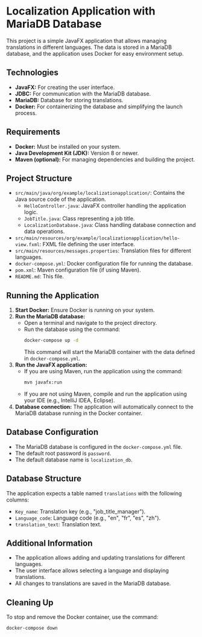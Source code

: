 # Localization Application with MariaDB Database

This project is a simple JavaFX application that allows managing translations in different languages. The data is stored in a MariaDB database, and the application uses Docker for easy environment setup.

## Technologies

* **JavaFX:** For creating the user interface.
* **JDBC:** For communication with the MariaDB database.
* **MariaDB:** Database for storing translations.
* **Docker:** For containerizing the database and simplifying the launch process.

## Requirements

* **Docker:** Must be installed on your system.
* **Java Development Kit (JDK):** Version 8 or newer.
* **Maven (optional):** For managing dependencies and building the project.

## Project Structure

* `src/main/java/org/example/localizationapplication/`: Contains the Java source code of the application.
    * `HelloController.java`: JavaFX controller handling the application logic.
    * `JobTitle.java`: Class representing a job title.
    * `LocalizationDatabase.java`: Class handling database connection and data operations.
* `src/main/resources/org/example/localizationapplication/hello-view.fxml`: FXML file defining the user interface.
* `src/main/resources/messages.properties`: Translation files for different languages.
* `docker-compose.yml`: Docker configuration file for running the database.
* `pom.xml`: Maven configuration file (if using Maven).
* `README.md`: This file.

## Running the Application

1.  **Start Docker:** Ensure Docker is running on your system.
2.  **Run the MariaDB database:**
    * Open a terminal and navigate to the project directory.
    * Run the database using the command:
        ```bash
        docker-compose up -d
        ```
        This command will start the MariaDB container with the data defined in `docker-compose.yml`.
3.  **Run the JavaFX application:**
    * If you are using Maven, run the application using the command:
        ```bash
        mvn javafx:run
        ```
    * If you are not using Maven, compile and run the application using your IDE (e.g., IntelliJ IDEA, Eclipse).
4.  **Database connection:** The application will automatically connect to the MariaDB database running in the Docker container.

## Database Configuration

* The MariaDB database is configured in the `docker-compose.yml` file.
* The default root password is `password`.
* The default database name is `localization_db`.

## Database Structure

The application expects a table named `translations` with the following columns:

* `Key_name`: Translation key (e.g., "job_title_manager").
* `Language_code`: Language code (e.g., "en", "fr", "es", "zh").
* `translation_text`: Translation text.

## Additional Information

* The application allows adding and updating translations for different languages.
* The user interface allows selecting a language and displaying translations.
* All changes to translations are saved in the MariaDB database.

## Cleaning Up

To stop and remove the Docker container, use the command:

```bash
docker-compose down
